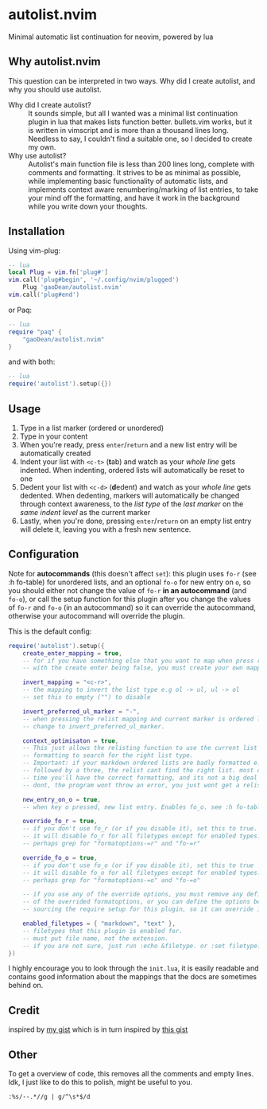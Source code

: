 # autolist.nvim
Minimal automatic list continuation for neovim, powered by lua

## Why autolist.nvim
This question can be interpreted in two ways. Why did I create autolist, and why you should use autolist.

<dl>
	<dt>Why did I create autolist?</dt>
	<dd>It sounds simple, but all I wanted was a minimal list continuation plugin in lua that makes lists function better. bullets.vim works, but it is written in vimscript and is more than a thousand lines long. Needless to say, I couldn't find a suitable one, so I decided to create my own.</dd>
	<dt>Why use autolist?</dt>
	<dd>Autolist's main function file is less than 200 lines long, complete with comments and formatting. It strives to be as minimal as possible, while implementing basic functionality of automatic lists, and implements context aware renumbering/marking of list entries, to take your mind off the formatting, and have it work in the background while you write down your thoughts.</dd>
</dl>


## Installation
Using vim-plug:
```lua
-- lua
local Plug = vim.fn['plug#']
vim.call('plug#begin', '~/.config/nvim/plugged')
	Plug 'gaoDean/autolist.nvim'
vim.call('plug#end')
```
or Paq:
```lua
-- lua
require "paq" {
	"gaoDean/autolist.nvim"
}
```
and with both:
```lua
-- lua
require('autolist').setup({})
```

## Usage
1. Type in a list marker (ordered or unordered)
2. Type in your content
3. When you're ready, press `enter`/`return` and a new list entry will be automatically created
4. Indent your list with `<c-t>` (**t**ab) and watch as your *whole line* gets indented. When indenting, ordered lists will automatically be reset to one
5. Dedent your list with `<c-d>` (**d**edent) and watch as your *whole line* gets dedented. When dedenting, markers will automatically be changed through context awareness, to the *list type* of the *last marker* on the *same indent level* as the current marker
6. Lastly, when you're done, pressing `enter`/`return` on an empty list entry will delete it, leaving you with a fresh new sentence.

## Configuration
Note for **autocommands** (this doesn't affect `set`): this plugin uses `fo-r` (see :h fo-table) for unordered lists, and an optional `fo-o` for new entry on `o`, so you should either not change the value of `fo-r` **in an autocommand** (and `fo-o`), or call the setup function for this plugin after you change the values of `fo-r` and `fo-o` (in an autocommand) so it can override the autocommand, otherwise your autocommand will override the plugin.

This is the default config:
```lua
require('autolist').setup({
	create_enter_mapping = true,
	-- for if you have something else that you want to map when press return
	-- with the create enter being false, you must create your own mapping

	invert_mapping = "<c-r>",
	-- the mapping to invert the list type e.g ol -> ul, ul -> ol
	-- set this to empty ("") to disable

	invert_preferred_ul_marker = "-",
	-- when pressing the relist mapping and current marker is ordered list,
	-- change to invert_preferred_ul_marker.

	context_optimisaton = true,
	-- This just allows the relisting function to use the current list
	-- formatting to search for the right list type.
	-- Important: if your markdown ordered lists are badly formatted e.g a one
	-- followed by a three, the relist cant find the right list. most of the
	-- time you'll have the correct formatting, and its not a big deal if you
	-- dont, the program wont throw an error, you just wont get a relist.

	new_entry_on_o = true,
	-- when key o pressed, new list entry. Enables fo_o. see :h fo-table

	override_fo_r = true,
	-- if you don't use fo_r (or if you disable it), set this to true.
	-- it will disable fo_r for all filetypes except for enabled types.
	-- perhaps grep for "formatoptions-=r" and "fo-=r"

	override_fo_o = true,
	-- if you don't use fo_o (or if you disable it), set this to true
	-- it will disable fo_o for all filetypes except for enabled types.
	-- perhaps grep for "formatoptions-=o" and "fo-=o"

	-- if you use any of the override options, you must remove any definitions
	-- of the overrided formatoptions, or you can define the options before
	-- sourcing the require setup for this plugin, so it can override it.

	enabled_filetypes = { "markdown", "text" },
	-- filetypes that this plugin is enabled for.
	-- must put file name, not the extension.
	-- if you are not sure, just run :echo &filetype. or :set filetype?
})
```

I highly encourage you to look through the `init.lua`, it is easily readable and contains good information about the mappings that the docs are sometimes behind on.

## Credit

inspired by [my gist](https://gist.github.com/gaoDean/288d01dfe64da66569fb6615c767e081)
which is in turn inspired by [this gist](https://gist.github.com/sedm0784/dffda43bcfb4728f8e90)

## Other
To get a overview of code, this removes all the comments and empty lines. Idk, I just like to do this to polish, might be useful to you.

	:%s/--.*//g | g/^\s*$/d
